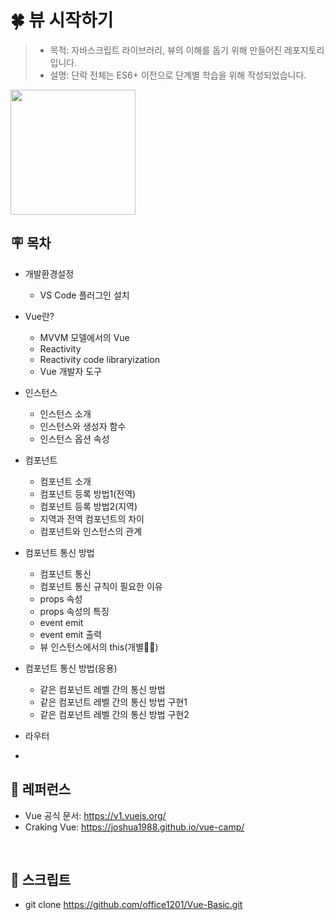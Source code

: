 # 🍀 뷰 시작하기

> - 목적: 자바스크립트 라이브러리, 뷰의 이해를 돕기 위해 만들어진 레포지토리입니다.
> - 설명: 단락 전체는 ES6+ 이전으로 단계별 학습을 위해 작성되었습니다.

  <img width="200" src="https://user-images.githubusercontent.com/75716128/124748410-0d6b7c80-df5e-11eb-9777-5d8ad944746b.png">

## 🪧 목차

- 개발환경설정

  - VS Code 플러그인 설치

- Vue란?

  - MVVM 모델에서의 Vue
  - Reactivity
  - Reactivity code libraryization
  - Vue 개발자 도구

- 인스턴스

  - 인스턴스 소개
  - 인스턴스와 생성자 함수
  - 인스턴스 옵션 속성

- 컴포넌트

  - 컴포넌트 소개
  - 컴포넌트 등록 방법1(전역)
  - 컴포넌트 등록 방법2(지역)
  - 지역과 전역 컴포넌트의 차이
  - 컴포넌트와 인스턴스의 관계

- 컴포넌트 통신 방법

  - 컴포넌트 통신
  - 컴포넌트 통신 규칙이 필요한 이유
  - props 속성
  - props 속성의 특징
  - event emit
  - event emit 출력
  - 뷰 인스턴스에서의 this(개별✍🏻)

- 컴포넌트 통신 방법(응용)

  - 같은 컴포넌트 레벨 간의 통신 방법
  - 같은 컴포넌트 레벨 간의 통신 방법 구현1
  - 같은 컴포넌트 레벨 간의 통신 방법 구현2

- 라우터

- <br>

## 📝 레퍼런스

- Vue 공식 문서: https://v1.vuejs.org/
- Craking Vue: https://joshua1988.github.io/vue-camp/

<br>

## 🎨 스크립트

- git clone https://github.com/office1201/Vue-Basic.git

<br>
